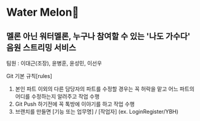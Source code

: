 # Water Melon🍉
## 멜론 아닌 워터멜론, 누구나 참여할 수 있는 '나도 가수다' 음원 스트리밍 서비스

팀원 : 이대근(조장), 윤병훈, 윤성민, 이선우

Git 기본 규칙[rules]
1. 본인 파트 이외의 다른 담당자의 파트를 수정할 경우는 꼭 허락을 맡고 어느 파트의 어디를 수정하는지 알려주고 작업 수행
2. Git Push 하기전에 꼭 톡방에 이야기를 하고 작업 수행
3. 브랜치를 만들면 [기능 또는 업무명] / [작업자] (ex. LoginRegister/YBH)
